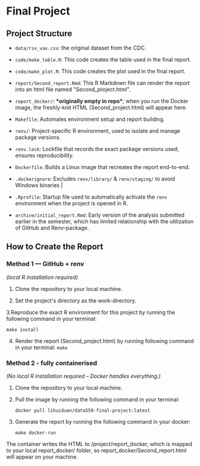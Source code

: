 # Final Project

## Project Structure
- `data/rsv_vax.csv`: the original dataset from the CDC.

- `code/make_table.R`: 
  This code creates the table used in the final report.
- `code/make_plot.R`: 
  This code creates the plot used in the final report.

- `report/Second_report.Rmd`: This R Markdown file can render the report into an html file named "Second_project.html".

- `report_docker/`: **\*originally empty in repo\***; when you run the Docker image, the freshly-knit HTML (Second_project.html) will appear here.

- `Makefile`: Automates environment setup and report building. 

- `renv/`: Project-specific R environment, used to isolate and manage package versions.

- `renv.lock`: Lockfile that records the exact package versions used; ensures reproducibility.

- `Dockerfile`: Builds a Linux image that recreates the report end-to-end.

- `.dockerignore`: Excludes `renv/library/` & `renv/staging/` to avoid Windows binaries |

- `.Rprofile`: Startup file used to automatically activate the `renv` environment when the project is opened in R.

- `archive/initial_report.Rmd`: Early version of the analysis submitted earlier in the semester, which has limited relationship with the utilization of GitHub and Renv-package.



## How to Create the Report

### Method 1 — GitHub + renv  
*(local R installation required)*

1. Clone the repository to your local machine.
                
2. Set the project's directory as the work-directory.
 
3.Reproduce the exact R environment for this project   by running the following command in your terminal:
   ```
   make install
   
   ```
4. Render the report (Second_project.html) by   running following command in your terminal:
   `make`



### Method 2 - fully containerised
*(No local R installation required – Docker handles everything.)*   
  
1. Clone the repository to your local machine.
 
2. Pull the image by running the following command in your terminal:
     ```
     docker pull lihuiduan/data550-final-project:latest
     
     ```
3. Generate the report by running the following command in your docker:
    ```
    make docker-run
    
    ```
The container writes the HTML to /project/report_docker, which is mapped to your local report_docker/ folder, so report_docker/Second_report.html will appear on your machine.
